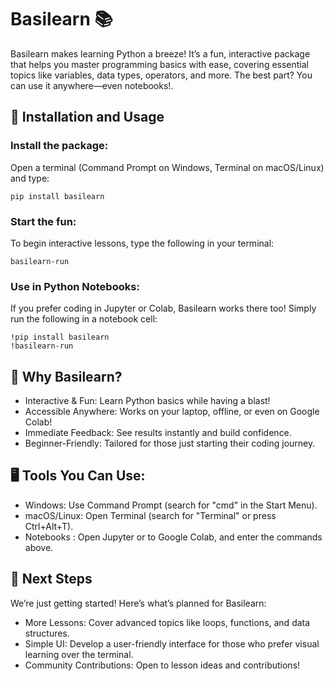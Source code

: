 # Basilearn 📚 #

Basilearn makes learning Python a breeze! It’s a fun, interactive package that helps you master programming basics with ease, covering essential topics like variables, data types, operators, and more. The best part? You can use it anywhere—even notebooks!.

## 🚀 Installation and Usage ##

### Install the package: ###

Open a terminal (Command Prompt on Windows, Terminal on macOS/Linux) and type:

```
pip install basilearn
```

### Start the fun: ###

To begin interactive lessons, type the following in your terminal:

```
basilearn-run
```

### Use in Python Notebooks: ###

If you prefer coding in Jupyter or Colab, Basilearn works there too! Simply run the following in a notebook cell:

```
!pip install basilearn
!basilearn-run
```

## 🎉 Why Basilearn? ##

- Interactive & Fun: Learn Python basics while having a blast!
- Accessible Anywhere: Works on your laptop, offline, or even on Google Colab!
- Immediate Feedback: See results instantly and build confidence.
- Beginner-Friendly: Tailored for those just starting their coding journey.

## 🖥️ Tools You Can Use: ##

- Windows: Use Command Prompt (search for "cmd" in the Start Menu).
- macOS/Linux: Open Terminal (search for "Terminal" or press Ctrl+Alt+T).
- Notebooks : Open Jupyter or to Google Colab, and enter the commands above.

## 🌟 Next Steps ##

We’re just getting started! Here’s what’s planned for Basilearn:

- More Lessons: Cover advanced topics like loops, functions, and data structures.
- Simple UI: Develop a user-friendly interface for those who prefer visual learning over the terminal.
- Community Contributions: Open to lesson ideas and contributions!
